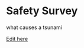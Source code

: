 # Safety Survey

what causes a tsunami

[Edit here](https://diy-pwa.dev/~/gh/katefretz/safetysurvey)

